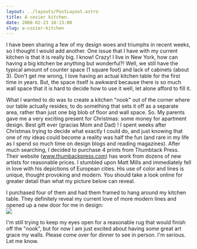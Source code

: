 ```yaml
---
layout: ../layouts/PostLayout.astro
title: A cozier kitchen.
date: 2008-02-23 16:13:00
slug: a-cozier-kitchen
---
```


I have been sharing a few of my design woes and triumphs in recent weeks, so I thought I would add another. One issue that I have with my current kitchen is that it is really big. I know! Crazy! I live in New York, how can having a big kitchen be anything but wonderful?! Well, we still have the typical amount of counter space (1 square foot) and lack of cabinets (about 3). Don't get me wrong, I love having an actual kitchen table for the first time in years. But, the space itself is awkward because there is so much wall space that it is hard to decide how to use it well, let alone afford to fill it.  
  
What I wanted to do was to create a kitchen "nook" out of the corner where our table actually resides; to do something that sets it off as a separate area, rather than just one big blob of floor and wall space. So. My parents gave me a very exciting present for Christmas: some money for apartment design. Best gift ever (gracias Mom and Dad) ! I spent weeks after Christmas trying to decide what exactly I could do, and just knowing that one of my ideas could become a reality was half the fun (and rare in my life as I spend so much time on design blogs and reading magazines). After much searching, I decided to purchase 4 prints from Thumbtack Press. Their website (www.thumbackpress.com) has work from dozens of new artists for reasonable prices. I stumbled upon Matt Mills and immediately fell in love with his depictions of European cities. His use of color and lines is unique, thought provoking and modern. You should take a look online for greater detail than what my picture below can reveal.  
  
I purchased four of them and had them framed to hang around my kitchen table. They definitely reveal my current love of more modern lines and opened up a new door for me in design:  
[![](http://1.bp.blogspot.com/_uemGSKgAPTU/R8BJ2WnJKhI/AAAAAAAAAIk/5noVrxIopTQ/s200/IMG_2233.JPG)](http://1.bp.blogspot.com/_uemGSKgAPTU/R8BJ2WnJKhI/AAAAAAAAAIk/5noVrxIopTQ/s1600-h/IMG_2233.JPG)  
  
  
  
  
  
  
  
  
I'm still trying to keep my eyes open for a reasonable rug that would finish off the "nook", but for now I am just excited about having some great art grace my walls. Please come over for dinner to see in person. I'm serious. Let me know.